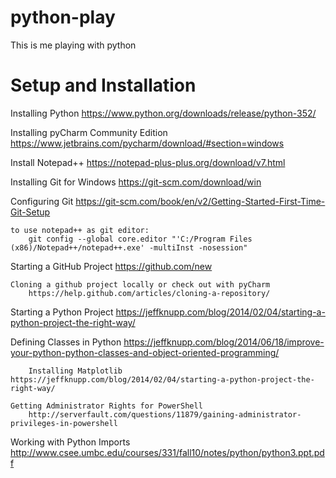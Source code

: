 # python-play
This is me playing with python

# Setup and Installation

Installing Python
	https://www.python.org/downloads/release/python-352/
	
Installing pyCharm Community Edition
	https://www.jetbrains.com/pycharm/download/#section=windows	

Install Notepad++
	https://notepad-plus-plus.org/download/v7.html

Installing Git for Windows
	https://git-scm.com/download/win

Configuring Git
	https://git-scm.com/book/en/v2/Getting-Started-First-Time-Git-Setup
		
	to use notepad++ as git editor: 
		git config --global core.editor "'C:/Program Files (x86)/Notepad++/notepad++.exe' -multiInst -nosession"

Starting a GitHub Project
	https://github.com/new
	
	Cloning a github project locally or check out with pyCharm
		https://help.github.com/articles/cloning-a-repository/
	
Starting a Python Project
	https://jeffknupp.com/blog/2014/02/04/starting-a-python-project-the-right-way/
		
Defining Classes in Python
	https://jeffknupp.com/blog/2014/06/18/improve-your-python-python-classes-and-object-oriented-programming/
		
		Installing Matplotlib
	https://jeffknupp.com/blog/2014/02/04/starting-a-python-project-the-right-way/
	
	Getting Administrator Rights for PowerShell
		http://serverfault.com/questions/11879/gaining-administrator-privileges-in-powershell


Working with Python Imports
    http://www.csee.umbc.edu/courses/331/fall10/notes/python/python3.ppt.pdf




		
	
